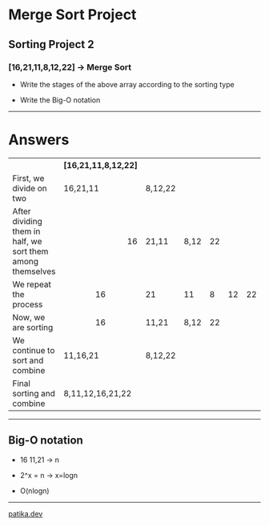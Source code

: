 # Merge Sort Project

## Sorting Project 2

### [16,21,11,8,12,22] -> Merge Sort

* Write the stages of the above array according to the sorting type

* Write the Big-O notation 
---

# Answers

<table>
<tr>
<th width="100"></th>
<th width="100">[16,21,11,8,12,22]</th>
<th width="100"></th>
</tr>
<tr>
    <td width="100">First, we divide on two</td>
    <td>16,21,11</td>
    <td>8,12,22</td>
    </tr>
    <tr>
        <td>After dividing them in half, we sort them among themselves</td>
        <td align="end">16</td>
        <td>21,11</td>
        <td>8,12</td>
        <td>22</td>
    </tr>
    <tr>
        <td>We repeat the process</td>
        <td align="center">16</td>
        <td>21</td>
        <td>11</td>
        <td>8</td>
        <td>12</td>
        <td>22</td>
    </tr>
    <tr>
    <td>Now, we are sorting</td>
    <td align="center">16</td>
    <td>11,21</td>
    <td>8,12</td>
    <td>22</td>
    </tr>
<tr>
<td>We continue to sort and combine</td>
<td>11,16,21</td>
<td>8,12,22</td>
</tr>
<tr>
<td>Final sorting and combine</td>
<td>8,11,12,16,21,22</td>
</tr>
</table>

---
## Big-O notation

* 16 11,21 -> n

* 2^x = n -> x=logn

* O(nlogn)

 ---
 [patika.dev](https://app.patika.dev)